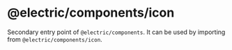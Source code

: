 # @electric/components/icon

Secondary entry point of `@electric/components`. It can be used by importing from `@electric/components/icon`.
